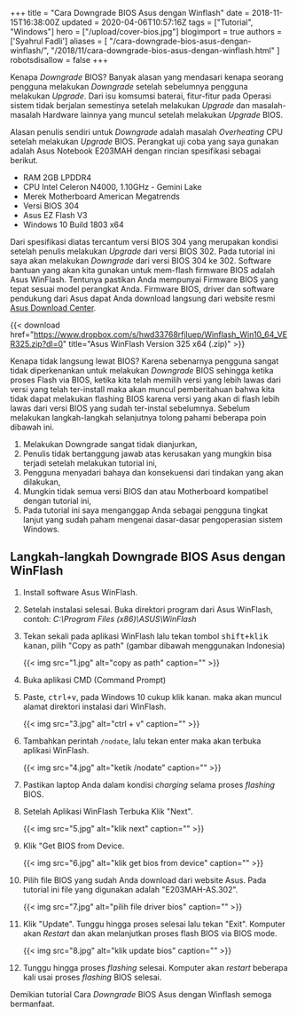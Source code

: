 +++
title = "Cara Downgrade BIOS Asus dengan Winflash"
date = 2018-11-15T16:38:00Z
updated = 2020-04-06T10:57:16Z
tags = ["Tutorial", "Windows"]
hero = ["/upload/cover-bios.jpg"]
blogimport = true 
authors = ['Syahrul Fadli']
aliases = [
    "/cara-downgrade-bios-asus-dengan-winflash/",
    "/2018/11/cara-downgrade-bios-asus-dengan-winflash.html"
]
robotsdisallow = false
+++

Kenapa *Downgrade* BIOS? Banyak alasan yang mendasari kenapa seorang pengguna melakukan *Downgrade* setelah sebelumnya pengguna melakukan *Upgrade*. Dari isu komsumsi baterai, fitur-fitur pada Operasi sistem tidak berjalan semestinya setelah melakukan *Upgrade* dan masalah-masalah Hardware lainnya yang muncul setelah melakukan *Upgrade* BIOS.

Alasan penulis sendiri untuk *Downgrade* adalah masalah *Overheating* CPU setelah melakukan *Upgrade* BIOS. Perangkat uji coba yang saya gunakan adalah Asus Notebook E203MAH dengan rincian spesifikasi sebagai berikut.
* RAM 2GB LPDDR4
* CPU Intel Celeron N4000, 1.10GHz - Gemini Lake
* Merek Motherboard American Megatrends
* Versi BIOS 304
* Asus EZ Flash V3
* Windows 10 Build 1803 x64

Dari spesifikasi diatas tercantum versi BIOS 304 yang merupakan kondisi setelah penulis melakukan *Upgrade* dari versi BIOS 302. Pada tutorial ini saya akan melakukan *Downgrade* dari versi BIOS 304 ke 302. Software bantuan yang akan kita gunakan untuk mem-flash firmware BIOS adalah Asus WinFlash. Tentunya pastikan Anda mempunyai Firmware BIOS yang tepat sesuai model perangkat Anda. Firmware BIOS, driver dan software pendukung dari Asus dapat Anda download langsung dari website resmi <a href='http://www.asus.com/support/download-center' title='Asus Download Center' target="_blank" rel="nofollow">Asus Download Center</a>.



{{< download href="https://www.dropbox.com/s/hwd33768rfjluep/Winflash_Win10_64_VER325.zip?dl=0" title="Asus WinFlash Version 325 x64 (.zip)" >}}

Kenapa tidak langsung lewat BIOS? Karena sebenarnya pengguna sangat tidak diperkenankan untuk melakukan <i>Downgrade </i> BIOS sehingga ketika proses Flash via BIOS, ketika kita telah memilih versi yang lebih lawas dari versi yang telah ter-install maka akan muncul pemberitahuan bahwa kita tidak dapat melakukan flashing BIOS karena versi yang akan di flash lebih lawas dari versi BIOS yang sudah ter-instal sebelumnya. Sebelum melakukan langkah-langkah selanjutnya tolong pahami beberapa poin dibawah ini. 

1. Melakukan Downgrade sangat tidak dianjurkan,
2. Penulis tidak bertanggung jawab atas kerusakan yang mungkin bisa terjadi setelah melakukan tutorial ini,
3. Pengguna menyadari bahaya dan konsekuensi dari tindakan yang akan dilakukan, 
4. Mungkin tidak semua versi BIOS dan atau Motherboard kompatibel dengan tutorial ini,
5. Pada tutorial ini saya menganggap Anda sebagai pengguna tingkat lanjut yang sudah paham mengenai dasar-dasar pengoperasian sistem Windows.
## Langkah-langkah Downgrade BIOS Asus dengan WinFlash

1. Install software Asus WinFlash.
2. Setelah instalasi selesai. Buka direktori program dari Asus WinFlash, contoh: *C:\Program Files (x86)\ASUS\WinFlash*
3. Tekan sekali pada aplikasi WinFlash lalu tekan tombol <kbd><kbd>shift</kbd>+<kbd>klik kanan</kbd></kbd>, pilih "Copy as path" (gambar dibawah menggunakan Indonesia)

    {{< img src="1.jpg" alt="copy as path" caption="" >}}

4. Buka aplikasi CMD (Command Prompt)
5. Paste, <kbd><kbd>ctrl</kbd>+<kbd>v</kbd></kbd>, pada Windows 10 cukup klik kanan. maka akan muncul alamat direktori instalasi dari WinFlash.

    {{< img src="3.jpg" alt="ctrl + v" caption="" >}}

6. Tambahkan perintah `/nodate`, lalu tekan enter maka akan terbuka aplikasi WinFlash.

    {{< img src="4.jpg" alt="ketik /nodate" caption="" >}}

7. Pastikan laptop Anda dalam kondisi *charging* selama proses <i>flashing </i>BIOS.
8. Setelah Aplikasi WinFlash Terbuka Klik "Next".

    {{< img src="5.jpg" alt="klik next" caption="" >}}

9. Klik "Get BIOS from Device.

    {{< img src="6.jpg" alt="klik get bios from device" caption="" >}}
    
10. Pilih file BIOS yang sudah Anda download dari website Asus. Pada tutorial ini file yang digunakan adalah "E203MAH-AS.302".

    {{< img src="7.jpg" alt="pilih file driver bios" caption="" >}}

11. Klik "Update". Tunggu hingga proses selesai lalu tekan "Exit". Komputer akan <i>Restart </i>dan akan melanjutkan proses flash BIOS via BIOS mode.
    
    {{< img src="8.jpg" alt="klik update bios" caption="" >}}

12. Tunggu hingga proses <i>flashing </i>selesai. Komputer akan <i>restart </i>beberapa kali usai proses <i>flashing </i>BIOS selesai.

Demikian tutorial Cara <i>Downgrade </i>BIOS Asus dengan Winflash semoga bermanfaat.  